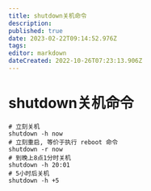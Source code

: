 ```yaml
---
title: shutdown关机命令
description: 
published: true
date: 2023-02-22T09:14:52.976Z
tags: 
editor: markdown
dateCreated: 2022-10-26T07:23:13.906Z
---
```


# shutdown关机命令
```
# 立刻关机
shutdown -h now
# 立刻重启, 等价于执行 reboot 命令
shutdown -r now
# 到晚上8点1分时关机
shutdown -h 20:01
# 5小时后关机
shutdown -h +5
```

